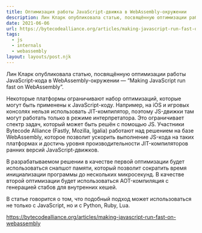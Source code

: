 ```yaml
---
title: Оптимизация работы JavaScript-движка в WebAssembly-окружении
description: Лин Кларк опубликовала статью, посвящённую оптимизации работы JavaScript-кода в WebAssembly-окружении
date: 2021-06-06
url: https://bytecodealliance.org/articles/making-javascript-run-fast-on-webassembly
tags:
  - js
  - internals
  - webassembly
layout: layouts/post.njk
---
```

Лин Кларк опубликовала статью, посвящённую оптимизации работы JavaScript-кода в WebAssembly-окружении — “Making JavaScript run fast on WebAssembly”.

Некоторые платформы ограничивают набор оптимизаций, которые могут быть применены к JavaScript-коду. Например, на iOS и игровых консолях нельзя использовать JIT-компилятор, поэтому JS-движки там могут работать только в режиме интерпретатора. Это ограничивает спектр задач, который может быть решён с помощью JS. Участники Bytecode Alliance (Fastly, Mozilla, Igalia) работают над решением на базе WebAssembly, которое позволит ускорить выполнение JS-кода на таких платформах и достичь уровня производительности JIT-компиляторов ранних версий JavaScript-движков.

В разрабатываемом решении в качестве первой оптимизации будет использоваться снапшот памяти, который позволит сократить время инициализации программы до нескольких микросекунд. В качестве второй оптимизации будет использоваться AOT-компиляция с генерацией стабов для внутренних кешей.

В статье говорится о том, что подобный подход может использоваться не только с JavaScript, но и с Python, Ruby, Lua.

https://bytecodealliance.org/articles/making-javascript-run-fast-on-webassembly
